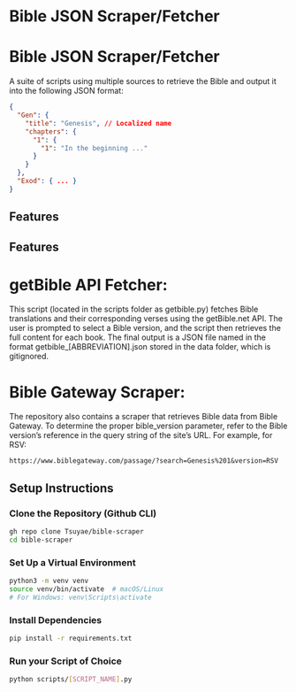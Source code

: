 
# Bible JSON Scraper/Fetcher

# Bible JSON Scraper/Fetcher

A suite of scripts using multiple sources to retrieve the Bible and output it into the following JSON format:

```json
{
  "Gen": {
    "title": "Genesis", // Localized name
    "chapters": {
      "1": {
        "1": "In the beginning ..."
      }
    }
  },
  "Exod": { ... }
}
```

## Features

## Features

# getBible API Fetcher:

This script (located in the scripts folder as getbible.py) fetches Bible translations and their corresponding verses using the getBible.net API. The user is prompted to select a Bible version, and the script then retrieves the full content for each book.
The final output is a JSON file named in the format getbible_[ABBREVIATION].json stored in the data folder, which is gitignored.

# Bible Gateway Scraper:

The repository also contains a scraper that retrieves Bible data from Bible Gateway. To determine the proper bible_version parameter, refer to the Bible version’s reference in the query string of the site’s URL. For example, for RSV:

```
https://www.biblegateway.com/passage/?search=Genesis%201&version=RSV
```

## Setup Instructions

### Clone the Repository (Github CLI)
```sh
gh repo clone Tsuyae/bible-scraper
cd bible-scraper
```

### Set Up a Virtual Environment
```sh
python3 -m venv venv
source venv/bin/activate  # macOS/Linux
# For Windows: venv\Scripts\activate
```

### Install Dependencies
```sh
pip install -r requirements.txt
```

### Run your Script of Choice
```sh
python scripts/[SCRIPT_NAME].py
```
